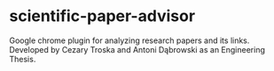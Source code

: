 # scientific-paper-advisor
Google chrome plugin for analyzing research papers and its links. Developed by Cezary Troska and Antoni Dąbrowski as an Engineering Thesis. 
